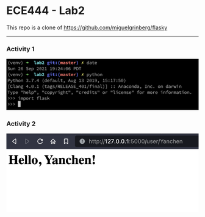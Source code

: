 # ECE444 - Lab2

This repo is a clone of https://github.com/miguelgrinberg/flasky

---

### Activity 1
![activity1](screenshots/activity-1.png)

### Activity 2
![activity2](screenshots/activity-2.png)

